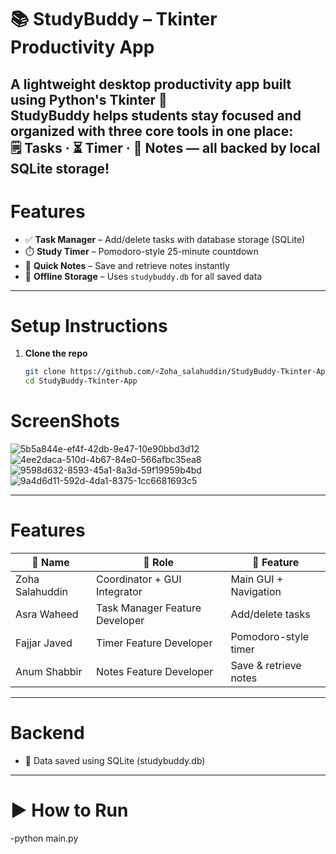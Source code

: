 # 📚 StudyBuddy – Tkinter Productivity App

A lightweight desktop productivity app built using **Python's Tkinter** 🐍  
**StudyBuddy** helps students stay focused and organized with three core tools in one place:  
🗒️ Tasks · ⏳ Timer · 🧠 Notes — all backed by local SQLite storage!
---

# Features


- ✅ **Task Manager** – Add/delete tasks with database storage (SQLite)
- ⏱️ **Study Timer** – Pomodoro-style 25-minute countdown
- 📝 **Quick Notes** – Save and retrieve notes instantly
- 💾 **Offline Storage** – Uses `studybuddy.db` for all saved data


---

# Setup Instructions

1. **Clone the repo**
   ```bash
   git clone https://github.com/<Zoha_salahuddin/StudyBuddy-Tkinter-App.git
   cd StudyBuddy-Tkinter-App

# ScreenShots

![5b5a844e-ef4f-42db-9e47-10e90bbd3d12](https://github.com/user-attachments/assets/332c4ff0-12b7-4473-8b0d-45130ec76b2f)
![4ee2daca-510d-4b67-84e0-566afbc35ea8](https://github.com/user-attachments/assets/4f87f71a-e644-4a2a-8553-2029e519b4fe)
![9598d632-8593-45a1-8a3d-59f19959b4bd](https://github.com/user-attachments/assets/ad086846-c5d4-4297-8db4-70482189e9bf)
![9a4d6d11-592d-4da1-8375-1cc6681693c5](https://github.com/user-attachments/assets/af4d23f8-c002-497d-8831-a075fc07e9b4)

---

# Features

| 👤 Name         | 🌟 Role                        | 🧩 Feature            |
| --------------- | ------------------------------ | --------------------- |
| Zoha Salahuddin | Coordinator + GUI Integrator   | Main GUI + Navigation |
| Asra Waheed     | Task Manager Feature Developer | Add/delete tasks      |
| Fajjar Javed    | Timer Feature Developer        | Pomodoro-style timer  |
| Anum Shabbir   | Notes Feature Developer        | Save & retrieve notes |


---
# Backend

-  💾 Data saved using SQLite (studybuddy.db)


  ---
# ▶️ How to Run

-python main.py
